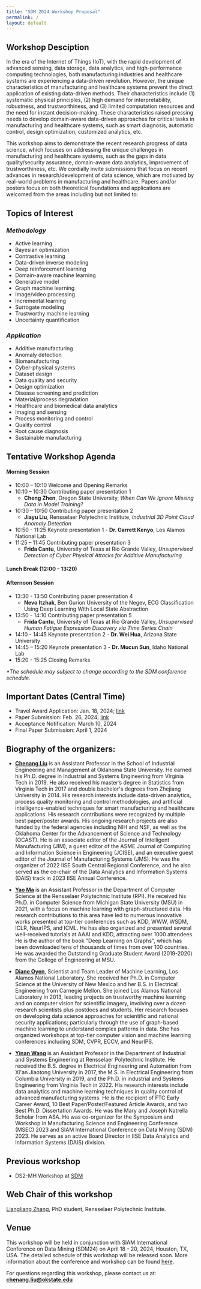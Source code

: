 ```yaml
---
title: "SDM 2024 Workshop Proposal"
permalink: /
layout: default
---
```


## Workshop Desciption

In the era of the Internet of Things (IoT), with the rapid development of advanced sensing, data storage, data analytics, and high-performance computing technologies, both manufacturing industries and healthcare systems are experiencing a data‑driven revolution. However, the unique characteristics of manufacturing and healthcare systems prevent the direct application of existing data-driven methods. Their characteristics include (1) systematic physical principles, (2) high demand for interpretability, robustness, and trustworthiness, and (3) limited computation resources and the need for instant decision-making. These characteristics raised pressing needs to develop domain-aware data-driven approaches for critical tasks in manufacturing and healthcare systems, such as smart diagnosis, automatic control, design optimization, customized analytics, etc.

This workshop aims to demonstrate the recent research progress of data science, which focuses on addressing the unique challenges in manufacturing and healthcare systems, such as the gaps in data quality/security assurance, domain-aware data analytics, improvement of trustworthiness, etc. We cordially invite submissions that focus on recent advances in research/development of data science, which are motivated by real-world problems in manufacturing and healthcare. Papers and/or posters focus on both theoretical foundations and applications are welcomed from the areas including but not limited to:

## Topics of Interest
### *Methodology*

* Active learning
* Bayesian optimization
* Contrastive learning
* Data-driven inverse modeling
* Deep reinforcement learning
* Domain-aware machine learning
* Generative model
* Graph machine learning
* Image/video processing
* Incremental learning
* Surrogate modeling
* Trustworthy machine learning
* Uncertainty quantification

### *Application*

* Additive manufacturing
* Anomaly detection
* Biomanufacturing
* Cyber-physical systems
* Dataset design
* Data quality and security
* Design optimization
* Disease screening and prediction
* Material/process degradation
* Healthcare and biomedical data analytics
* Imaging and sensing
* Process monitoring and control
* Quality control 
* Root cause diagnosis
* Sustainable manufacturing 

## Tentative Workshop Agenda
<!-- * 10:00 – 10:10: Welcome and Opening Remarks
* 10:10 – 10:50: Keynote presentation 1
* 10:50 – 11:30: Keynote presentation 2
* 11:30 – 11:45: Contributing paper presentation 1
* 11:45 – 12:00: Contributing paper presentation 2
* 12:00 – 13:30: Lunch break
* 13:30 – 14:10: Keynote presentation 3
* 14:10 – 14:50: Keynote presentation 4
* 14:50 – 15:05: Contributing paper presentation 3
* 15:05 – 15:20: Contributing paper presentation 4
* 15:20 – 15:35: Contributing paper presentation 5
* 15:35 – 15:45: Workshop award ceremony and closing remarks -->

#### Morning Session
* 10:00 – 10:10 Welcome and Opening Remarks
* 10:10 – 10:30 Contributing paper presentation 1
    * **Cheng Zhen**, Oregon State University, *When Can We Ignore Missing Data in Model Training?*
* 10:30 – 10:50 Contributing paper presentation 2
    * **Jiayu Liu**, Rensselaer Polytechnic Institute, *Industrial 3D Point Cloud Anomaly Detection*
* 10:50 - 11:25 Keynote presentation 1 - **Dr. Garrett Kenyo**, Los Alamos National Lab
* 11:25 – 11:45 Contributing paper presentation 3
    * **Frida Cantu**, University of Texas at Rio Grande Valley, *Unsupervised Detection of Cyber Physical Attacks for Additive Manufacturing*

#### Lunch Break (12:00 – 13:20)
#### Afternoon Session
* 13:30 - 13:50 Contributing paper presentation 4
    * **Nevo Itzhak**, Ben Gurion University of the Negev, ECG Classification Using Deep Learning With Local State Abstraction
* 13:50 - 14:10 Contributing paper presentation 5
    * **Frida Cantu**, University of Texas at Rio Grande Valley, *Unsupervised Human Fatigue Expression Discovery via Time Series Chain*
* 14:10 - 14:45 Keynote presentation 2 - **Dr. Wei Hua**, Arizona State University
* 14:45 – 15:20 Keynote presentation 3 - **Dr. Mucun Sun**, Idaho National Lab
* 15:20 - 15:25 Closing Remarks

*\*The schedule may subject to change according to the SDM conference schedule.*

## Important Dates (Central Time)
* Travel Award Application: Jan. 18, 2024; [link](https://www.siam.org/conferences/cm/lodging-and-support/travel-support/sdm24-conference-support)
* Paper Submission: Feb. 26, 2024; [link](https://easychair.org/conferences/?conf=ds2mhatsdm24)
* Acceptance Notification: March 10, 2024
* Final Paper Submission: April 1, 2024

## Biography of the organizers:
* **[Chenang Liu](https://stars-laboratory.github.io/)** is an Assistant Professor in the School of Industrial Engineering and Management at Oklahoma State University. He earned his Ph.D. degree in Industrial and Systems Engineering from Virginia Tech in 2019. He also received his master’s degree in Statistics from Virginia Tech in 2017 and double bachelor's degrees from Zhejiang University in 2014. His research interests include data-driven analytics, process quality monitoring and control methodologies, and artificial intelligence-enabled techniques for smart manufacturing and healthcare applications. His research contributions were recognized by multiple best paper/poster awards. His ongoing research projects are also funded by the federal agencies including NIH and NSF, as well as the Oklahoma Center for the Advancement of Science and Technology (OCAST). He is an associate editor of the Journal of Intelligent Manufacturing (JIM), a guest editor of the ASME Journal of Computing and Information Science in Engineering (JCISE), and an executive guest editor of the Journal of Manufacturing Systems (JMS). He was the organizer of 2022 IISE South Central Regional Conference, and he also served as the co-chair of the Data Analytics and Information Systems (DAIS) track in 2023 IISE Annual Conference.

* **[Yao Ma](https://yaoma24.github.io/)** is an Assistant Professor in the Department of Computer Science at the Rensselaer Polytechnic Institute (RPI). He received his Ph.D. in Computer Science from Michigan State University (MSU) in 2021, with a focus on machine learning with graph-structured data. His research contributions to this area have led to numerous innovative works presented at top-tier conferences such as KDD, WWW, WSDM, ICLR, NeurIPS, and ICML. He has also organized and presented several well-received tutorials at AAAI and KDD, attracting over 1000 attendees. He is the author of the book "Deep Learning on Graphs", which has been downloaded tens of thousands of times from over 100 countries. He was awarded the Outstanding Graduate Student Award (2019-2020) from the College of Engineering at MSU.

* **[Diane Oyen](https://public.lanl.gov/doyen/)**, Scientist and Team Leader of Machine Learning, Los Alamos National Laboratory. She received her Ph.D. in Computer Science at the University of New Mexico and her B.S. in Electrical Engineering from Carnegie Mellon. She joined Los Alamos National Laboratory in 2013, leading projects on trustworthy machine learning and on computer vision for scientific imagery, involving over a dozen research scientists plus postdocs and students. Her research focuses on developing data science approaches for scientific and national security applications; particularly through the use of graph-based machine learning to understand complex patterns in data. She has organized workshops at top-tier computer vision and machine learning conferences including SDM, CVPR, ECCV, and NeurIPS.

* **[Yinan Wang](https://yinanw-rpi.com/)** is an Assistant Professor in the Department of Industrial and Systems Engineering at Rensselaer Polytechnic Institute. He received the B.S. degree in Electrical Engineering and Automation from Xi'an Jiaotong University in 2017, the M.S. in Electrical Engineering from Columbia University in 2019, and the Ph.D. in industrial and Systems Engineering from Virginia Tech in 2022. His research interests include data analytics and machine learning techniques in quality control of advanced manufacturing systems. He is the recipient of FTC Early Career Award, 10 Best Paper/Poster/Featured Article Awards, and two Best Ph.D. Dissertation Awards. He was the Mary and Joseph Natrella Scholar from ASA. He was co-organizer for the Symposium and Workshop in Manufacturing Science and Engineering Conference (MSEC) 2023 and SIAM International Conference on Data Mining (SDM) 2023. He serves as an active Board Director in IISE Data Analytics and Information Systems (DAIS) division. 

## Previous workshop
* DS2-MH Workshop at [SDM](https://sdm23wsmh.github.io/)

## Web Chair of this workshop
[Liangliang Zhang](https://dami-lab.github.io/people/), PhD student, Rensselaer Polytechnic Institute.

## Venue
This workshop will be held in conjunction with SIAM International Conference on Data Mining (SDM24) on April 18 - 20, 2024, Houston, TX, USA. The detailed schedule of this workshop will be released soon. More information about the conference and workshop can be found [here](https://www.siam.org/conferences/cm/conference/sdm24).

For questions regarding this workshop, please contact us at: **[chenang.liu@okstate.edu](https://stars-laboratory.github.io/)**